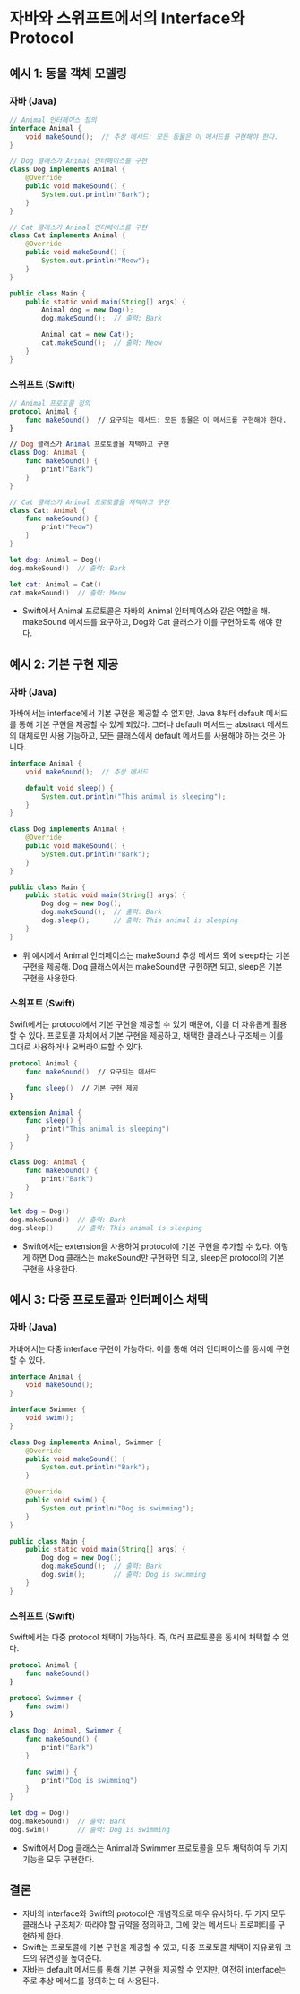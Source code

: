 # 자바와 스위프트에서의 Interface와 Protocol

## 예시 1: 동물 객체 모델링

### 자바 (Java)

```java
// Animal 인터페이스 정의
interface Animal {
    void makeSound();  // 추상 메서드: 모든 동물은 이 메서드를 구현해야 한다.
}

// Dog 클래스가 Animal 인터페이스를 구현
class Dog implements Animal {
    @Override
    public void makeSound() {
        System.out.println("Bark");
    }
}

// Cat 클래스가 Animal 인터페이스를 구현
class Cat implements Animal {
    @Override
    public void makeSound() {
        System.out.println("Meow");
    }
}

public class Main {
    public static void main(String[] args) {
        Animal dog = new Dog();
        dog.makeSound();  // 출력: Bark

        Animal cat = new Cat();
        cat.makeSound();  // 출력: Meow
    }
}
```

### 스위프트 (Swift)

```swift
// Animal 프로토콜 정의
protocol Animal {
    func makeSound()  // 요구되는 메서드: 모든 동물은 이 메서드를 구현해야 한다.
}

// Dog 클래스가 Animal 프로토콜을 채택하고 구현
class Dog: Animal {
    func makeSound() {
        print("Bark")
    }
}

// Cat 클래스가 Animal 프로토콜을 채택하고 구현
class Cat: Animal {
    func makeSound() {
        print("Meow")
    }
}

let dog: Animal = Dog()
dog.makeSound()  // 출력: Bark

let cat: Animal = Cat()
cat.makeSound()  // 출력: Meow
```

- Swift에서 Animal 프로토콜은 자바의 Animal 인터페이스와 같은 역할을 해. makeSound 메서드를 요구하고, Dog와 Cat 클래스가 이를 구현하도록 해야 한다.
    
## **예시 2: 기본 구현 제공**
### **자바 (Java)**

자바에서는 interface에서 기본 구현을 제공할 수 없지만, Java 8부터 default 메서드를 통해 기본 구현을 제공할 수 있게 되었다. 그러나 default 메서드는 abstract 메서드의 대체로만 사용 가능하고, 모든 클래스에서 default 메서드를 사용해야 하는 것은 아니다.

```java
interface Animal {
    void makeSound();  // 추상 메서드

    default void sleep() {
        System.out.println("This animal is sleeping");
    }
}

class Dog implements Animal {
    @Override
    public void makeSound() {
        System.out.println("Bark");
    }
}

public class Main {
    public static void main(String[] args) {
        Dog dog = new Dog();
        dog.makeSound();  // 출력: Bark
        dog.sleep();      // 출력: This animal is sleeping
    }
}
```

- 위 예시에서 Animal 인터페이스는 makeSound 추상 메서드 외에 sleep라는 기본 구현을 제공해. Dog 클래스에서는 makeSound만 구현하면 되고, sleep은 기본 구현을 사용한다.
### **스위프트 (Swift)**
Swift에서는 protocol에서 기본 구현을 제공할 수 있기 때문에, 이를 더 자유롭게 활용할 수 있다. 프로토콜 자체에서 기본 구현을 제공하고, 채택한 클래스나 구조체는 이를 그대로 사용하거나 오버라이드할 수 있다.

```swift
protocol Animal {
    func makeSound()  // 요구되는 메서드

    func sleep()  // 기본 구현 제공
}

extension Animal {
    func sleep() {
        print("This animal is sleeping")
    }
}

class Dog: Animal {
    func makeSound() {
        print("Bark")
    }
}

let dog = Dog()
dog.makeSound()  // 출력: Bark
dog.sleep()      // 출력: This animal is sleeping
```

- Swift에서는 extension을 사용하여 protocol에 기본 구현을 추가할 수 있다. 이렇게 하면 Dog 클래스는 makeSound만 구현하면 되고, sleep은 protocol의 기본 구현을 사용한다.
## **예시 3: 다중 프로토콜과 인터페이스 채택**
### **자바 (Java)**
자바에서는 다중 interface 구현이 가능하다. 이를 통해 여러 인터페이스를 동시에 구현할 수 있다.

```java
interface Animal {
    void makeSound();
}

interface Swimmer {
    void swim();
}

class Dog implements Animal, Swimmer {
    @Override
    public void makeSound() {
        System.out.println("Bark");
    }

    @Override
    public void swim() {
        System.out.println("Dog is swimming");
    }
}

public class Main {
    public static void main(String[] args) {
        Dog dog = new Dog();
        dog.makeSound();  // 출력: Bark
        dog.swim();       // 출력: Dog is swimming
    }
}
```
### **스위프트 (Swift)**
Swift에서는 다중 protocol 채택이 가능하다. 즉, 여러 프로토콜을 동시에 채택할 수 있다.
```swift
protocol Animal {
    func makeSound()
}

protocol Swimmer {
    func swim()
}

class Dog: Animal, Swimmer {
    func makeSound() {
        print("Bark")
    }

    func swim() {
        print("Dog is swimming")
    }
}

let dog = Dog()
dog.makeSound()  // 출력: Bark
dog.swim()       // 출력: Dog is swimming
```

- Swift에서 Dog 클래스는 Animal과 Swimmer 프로토콜을 모두 채택하여 두 가지 기능을 모두 구현한다.
  
## **결론**

- 자바의 interface와 Swift의 protocol은 개념적으로 매우 유사하다. 두 가지 모두 클래스나 구조체가 따라야 할 규약을 정의하고, 그에 맞는 메서드나 프로퍼티를 구현하게 한다.
- Swift는 프로토콜에 기본 구현을 제공할 수 있고, 다중 프로토콜 채택이 자유로워 코드의 유연성을 높여준다.
- 자바는 default 메서드를 통해 기본 구현을 제공할 수 있지만, 여전히 interface는 주로 추상 메서드를 정의하는 데 사용된다.